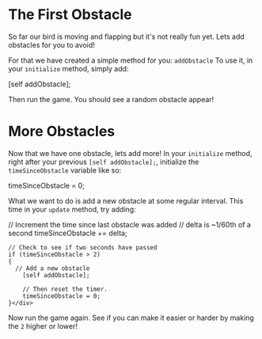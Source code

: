 The First Obstacle
==================

So far our bird is moving and flapping but it's not really fun yet. Lets add obstacles
for you to avoid!

For that we have created a simple method for you: ```addObstacle``` To use it, in your ```initialize```
method, simply add:

<div class="code-editor-ex">    [self addObstacle];</div>

Then run the game. You should see a random obstacle appear!

More Obstacles
==============

Now that we have one obstacle, lets add more! In your ```initialize``` method,
right after your previous ```[self addObstacle];```,
initialize the ```timeSinceObstacle``` variable like so:

<div class="code-editor-ex">    timeSinceObstacle = 0;</div>

What we want to do is add a new obstacle at some regular interval.
This time in your ```update``` method, try adding:

<div class="code-editor-ex">    // Increment the time since last obstacle was added
    // delta is ~1/60th of a second
    timeSinceObstacle += delta;

    // Check to see if two seconds have passed
    if (timeSinceObstacle > 2)
    {
      // Add a new obstacle
        [self addObstacle];

        // Then reset the timer.
        timeSinceObstacle = 0;
    }</div>

Now run the game again. See if you can make it easier or harder by making
the ```2``` higher or lower!
